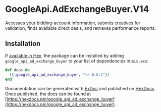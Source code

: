# GoogleApi.AdExchangeBuyer.V14

Accesses your bidding-account information, submits creatives for validation, finds available direct deals, and retrieves performance reports.

## Installation

If [available in Hex](https://hex.pm/docs/publish), the package can be installed
by adding `google_api_ad_exchange_buyer` to your list of dependencies in `mix.exs`:

```elixir
def deps do
  [{:google_api_ad_exchange_buyer, "~> 0.0.1"}]
end
```

Documentation can be generated with [ExDoc](https://github.com/elixir-lang/ex_doc)
and published on [HexDocs](https://hexdocs.pm). Once published, the docs can
be found at [https://hexdocs.pm/google_api_ad_exchange_buyer](https://hexdocs.pm/google_api_ad_exchange_buyer).
